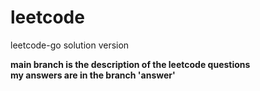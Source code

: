 # leetcode
leetcode-go solution version


**main branch is the description of the leetcode questions**  
**my answers are in the branch 'answer'**
